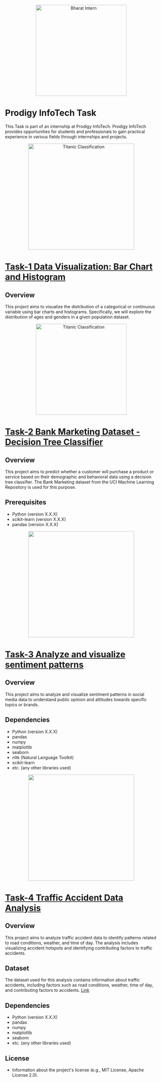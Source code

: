 <p align="center">
  <img src="https://prodigyinfotech.dev/assets/images/logo/logo.svg" alt="Bharat Intern" width="300">
</p>  

# Prodigy InfoTech Task 
This Task is part of an internship at Prodigy InfoTech. Prodigy InfoTech provides opportunities for students and professionals to gain practical experience in various fields through internships and projects.  

<p align="center">
  <img src="https://assets-global.website-files.com/621e95f9ac30687a56e4297e/64adca5e00190e5600663e82_V2_1681695077683_c21ca738-a949-4f27-aafa-35e662ddb9cf_HIGH_RES.png" alt="Titanic Classification" width="350">
</p> 

# [Task-1 Data Visualization: Bar Chart and Histogram](https://github.com/Deepak-kumar-cse/PRODIGY_TrackCode_TaskNumber/tree/main/PRODIGY_DS_01) 

## Overview
This project aims to visualize the distribution of a categorical or continuous variable using bar charts and histograms. Specifically, we will explore the distribution of ages and genders in a given population dataset.


<p align="center">
  <img src="https://lh6.googleusercontent.com/z_yfw-RMN5so0Iw9XhZHLQyNtqsfcHorYQ-JZGL5u0Kd13_7vsBEVo03_mN1C4LX2zj64YZgLCHQAs9-A-DB57QNjSW8oj-nZHjwEfdjZkLzA8WZGvd_Txpiqvntcwd98r-gx_i0" alt="Titanic Classification" width="300">
</p> 

# [Task-2 Bank Marketing Dataset - Decision Tree Classifier](https://github.com/Deepak-kumar-cse/PRODIGY_TrackCode_TaskNumber/tree/main/PRODIGY_DS_02) 

## Overview 
This project aims to predict whether a customer will purchase a product or service based on their demographic and behavioral data using a decision tree classifier. The Bank Marketing dataset from the UCI Machine Learning Repository is used for this purpose.

## Prerequisites
- Python (version X.X.X)
- scikit-learn (version X.X.X)
- pandas (version X.X.X)


<p align="center">
  <img src="https://media.licdn.com/dms/image/C5612AQE5JvSGdEV8Yw/article-inline_image-shrink_1500_2232/0/1520210230031?e=1716422400&v=beta&t=vXgYzWGfOGZEfjsyJ3FJhnY8xVkREppdER5q0-b-_y8" width="350">
</p> 


# [Task-3 Analyze and visualize sentiment patterns](https://github.com/Deepak-kumar-cse/PRODIGY_TrackCode_TaskNumber/tree/main/PRODIGY_DS_03) 

## Overview
This project aims to analyze and visualize sentiment patterns in social media data to understand public opinion and attitudes towards specific topics or brands.

## Dependencies
- Python (version X.X.X)
- pandas
- numpy
- matplotlib
- seaborn
- nltk (Natural Language Toolkit)
- scikit-learn
- etc. (any other libraries used)


<p align="center">
  <img src="https://www.researchgate.net/publication/364168530/figure/fig3/AS:11431281088266968@1665015643227/Classification-accuracy-of-traffic-accident-data-set.jpg" width="350">
</p> 

# [Task-4 Traffic Accident Data Analysis](https://github.com/Deepak-kumar-cse/PRODIGY_TrackCode_TaskNumber/tree/main/PRODIGY_DS_04) 

 ## Overview
This project aims to analyze traffic accident data to identify patterns related to road conditions, weather, and time of day. The analysis includes visualizing accident hotspots and identifying contributing factors to traffic accidents. 

 ## Dataset

The dataset used for this analysis contains information about traffic accidents, including factors such as road conditions, weather, time of day, and contributing factors to accidents. [Link](https://www.kaggle.com/code/harshalbhamare/us-accident-eda) 


  ## Dependencies
- Python (version X.X.X)
- pandas
- numpy
- matplotlib
- seaborn
- etc. (any other libraries used)


## License
- Information about the project's license (e.g., MIT License, Apache License 2.0).



